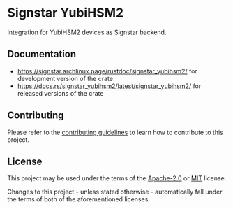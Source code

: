 # Signstar YubiHSM2

Integration for YubiHSM2 devices as Signstar backend.

## Documentation

- <https://signstar.archlinux.page/rustdoc/signstar_yubihsm2/> for development version of the crate
- <https://docs.rs/signstar_yubihsm2/latest/signstar_yubihsm2/> for released versions of the crate

## Contributing

Please refer to the [contributing guidelines] to learn how to contribute to this project.

## License

This project may be used under the terms of the [Apache-2.0] or [MIT] license.

Changes to this project - unless stated otherwise - automatically fall under the terms of both of the aforementioned licenses.

[Apache-2.0]: https://www.apache.org/licenses/LICENSE-2.0
[MIT]: https://opensource.org/licenses/MIT
[contributing guidelines]: ../CONTRIBUTING.md
